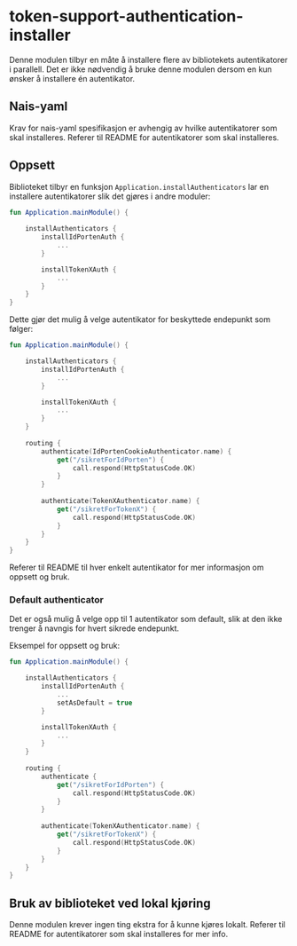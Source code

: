 # token-support-authentication-installer

Denne modulen tilbyr en måte å installere flere av bibliotekets autentikatorer i parallell. Det er ikke nødvendig å 
bruke denne modulen dersom en kun ønsker å installere én autentikator.


## Nais-yaml

Krav for nais-yaml spesifikasjon er avhengig av hvilke autentikatorer som skal installeres. Referer til README for
autentikatorer som skal installeres.

## Oppsett

Biblioteket tilbyr en funksjon `Application.installAuthenticators` lar en installere autentikatorer slik det gjøres 
i andre moduler:

```kotlin
fun Application.mainModule() {
    
    installAuthenticators {
        installIdPortenAuth {
            ...
        }

        installTokenXAuth {
            ...
        }
    }
}
```

Dette gjør det mulig å velge autentikator for beskyttede endepunkt som følger:

```kotlin
fun Application.mainModule() {

    installAuthenticators {
        installIdPortenAuth {
            ...
        }

        installTokenXAuth {
            ...
        }
    }
    
    routing {
        authenticate(IdPortenCookieAuthenticator.name) {
            get("/sikretForIdPorten") {
                call.respond(HttpStatusCode.OK)
            }
        }
        
        authenticate(TokenXAuthenticator.name) {
            get("/sikretForTokenX") {
                call.respond(HttpStatusCode.OK)
            }
        }
    }
}
```

Referer til README til hver enkelt autentikator for mer informasjon om oppsett og bruk.

### Default authenticator

Det er også mulig å velge opp til 1 autentikator som default, slik at den ikke trenger å navngis for hvert sikrede endepunkt.

Eksempel for oppsett og bruk:

```kotlin
fun Application.mainModule() {

    installAuthenticators {
        installIdPortenAuth {
            ...
            setAsDefault = true
        }

        installTokenXAuth {
            ...
        }
    }
    
    routing {
        authenticate {
            get("/sikretForIdPorten") {
                call.respond(HttpStatusCode.OK)
            }
        }
        
        authenticate(TokenXAuthenticator.name) {
            get("/sikretForTokenX") {
                call.respond(HttpStatusCode.OK)
            }
        }
    }
}
```

## Bruk av biblioteket ved lokal kjøring 

Denne modulen krever ingen ting ekstra for å kunne kjøres lokalt. Referer til README for autentikatorer som skal 
installeres for mer info.
